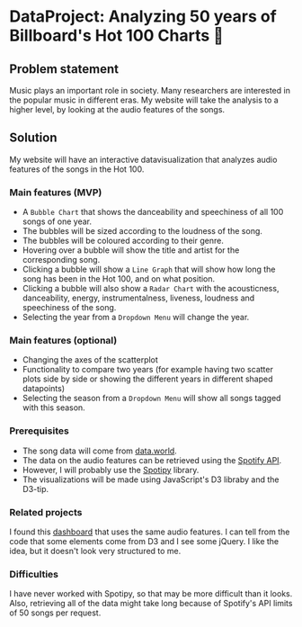 # DataProject: Analyzing 50 years of Billboard's Hot 100 Charts :musical_note:
## Problem statement
Music plays an important role in society. Many researchers are interested in 
the popular music in different eras. My website will take the analysis to a higher level, by looking at the audio features of the songs.

## Solution 
My website will have an interactive datavisualization that analyzes audio features of the songs in the Hot 100.

### Main features (MVP)
* A ``Bubble Chart`` that shows the danceability and speechiness of all 100 songs of one year.
* The bubbles will be sized according to the loudness of the song.
* The bubbles will be coloured according to their genre.
* Hovering over a bubble will show the title and artist for the corresponding song.
* Clicking a bubble will show a ``Line Graph`` that will show how long the song has been in the Hot 100, and on what position.
* Clicking a bubble will also show a ``Radar Chart`` with the acousticness, danceability, energy, instrumentalness, liveness, loudness and speechiness of the song.
* Selecting the year from a ``Dropdown Menu`` will change the year.

### Main features (optional)
* Changing the axes of the scatterplot
* Functionality to compare two years (for example having two scatter plots side by side or showing the different years in different shaped datapoints)
* Selecting the season from a ``Dropdown Menu`` will show all songs tagged with this season.

### Prerequisites
* The song data will come from [data.world](https://data.world/kcmillersean/billboard-hot-100-1958-2017). 
* The data on the audio features can be retrieved using the [Spotify API](https://developer.spotify.com/documentation/web-api/). 
* However, I will probably use the [Spotipy](https://spotipy.readthedocs.io/en/latest/) library.
* The visualizations will be made using JavaScript's D3 libraby and the D3-tip.

### Related projects
I found this [dashboard](https://theartandscienceofdata.herokuapp.com/music-dashboard/#!) that uses the same audio features. I can tell from the code that some elements come from D3 and I see some jQuery. I like the idea, but it doesn't look very structured to me.

### Difficulties
I have never worked with Spotipy, so that may be more difficult than it looks. Also, retrieving all of the data might take long because of Spotify's API limits of 50 songs per request.

